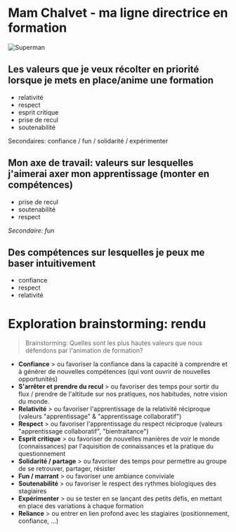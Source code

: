 # Mam Chalvet - ma ligne directrice en formation

![Superman](https://framapic.org/CRtcpWWEILZx/OxVnZ6fuF7DP.jpg)

## Les valeurs que je veux récolter en priorité lorsque je mets en place/anime une formation

* relativité
* respect
* esprit critique
* prise de recul
* soutenabilité

Secondaires: confiance / fun / solidarité / expérimenter

## Mon axe de travail: valeurs sur lesquelles j'aimerai axer mon apprentissage (monter en compétences)

* prise de recul 
* soutenabilité
* respect

*Secondaire: fun*

## Des compétences sur lesquelles je peux me baser intuitivement

* confiance
* respect
* relativité

# Exploration brainstorming: rendu

> Brainstorming: Quelles sont les plus hautes valeurs que nous défendons par l'animation de formation? 

* **Confiance** > ou favoriser la confiance dans la capacité à comprendre et à générer de nouvelles compétences (qui vont ouvrir de nouvelles opportunités)
* **S'arrêter et prendre du recul** > ou favoriser des temps pour sortir du flux / prendre de l'altitude sur nos pratiques, nos habitudes, notre vision du monde.
* **Relativité** > ou favoriser l'apprentissage de la relativité réciproque (valeurs "apprentissage" & "apprentissage collaboratif")
* **Respect** > ou favoriser l'apprentissage du respect réciproque (valeurs "apprentissage collaboratif", "bientraitance")
* **Esprit critique** > ou favoriser de nouvelles manières de voir le monde (connaissances) par l'aquisition de connaissances et la pratique du questionnement
* **Solidarité / partage** > ou favoriser des temps pour permettre au groupe de se retrouver, partager, résister
* **Fun / marrant** > ou favoriser une ambiance conviviale
* **Soutenabilité** > ou favoriser le respect des rythmes biologiques des stagiaires
* **Expérimenter** > ou se tester en se lançant des petits défis, en mettant en place des variations à chaque formation
* **Reliance** > ou entrer en lien profond avec les stagiaires (positionnement, confiance, ...)






